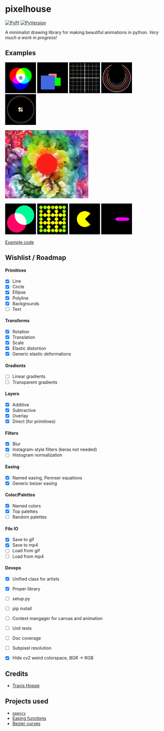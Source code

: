 # pixelhouse

[![PyPI](https://img.shields.io/pypi/v/pixelhouse.svg)](https://pypi.python.org/pypi/pixelhouse)
[![PyVersion](https://img.shields.io/pypi/pyversions/pixelhouse.svg)](https://img.shields.io/pypi/pyversions/pixelhouse.svg)


A minimalist drawing library for making beautiful animations in python.
_Very much a work in progress!_

## Examples

![](examples/simple_circles.png)
![](examples/simple_rectangle.png)
![](examples/simple_lines.png)
![](examples/teyleen_982.png)
![](examples/teyleen_116.png)

![](examples/instafilters_from_file.png)

![](examples/moving_circles.gif)
![](examples/checkerboard.gif)
![](examples/pacman.gif)
![](examples/timer.gif)


[Example code](generate_demos.py)

## Wishlist / Roadmap

#### Primitives 
+ [x] Line
+ [x] Circle
+ [x] Ellipse
+ [x] Polyline
+ [x] Backgrounds
+ [ ] Text

#### Transforms
+ [x] Rotation
+ [x] Translation
+ [x] Scale
+ [x] Elastic distortion
+ [x] Generic elastic deformations

#### Gradients
+ [ ] Linear gradients
+ [ ] Transparent gradients

#### Layers
+ [x] Additive
+ [x] Subtractive
+ [x] Overlay
+ [x] Direct (for primitives)

#### Filters
+ [x] Blur
+ [x] Instagram-style filters (keras not needed)
+ [ ] Histogram normalization

#### Easing
+ [x] Named easing, Pennser equations
+ [x] Generic beizer easing

#### Color/Palettes
+ [x] Named colors
+ [x] Top palettes
+ [ ] Random palettes

#### File IO
+ [x] Save to gif
+ [x] Save to mp4 
+ [ ] Load from gif
+ [ ] Load from mp4

#### Devops
+ [x] Unified class for artists
+ [x] Proper library
+ [ ] setup.py
+ [ ] pip install
+ [ ] Context mangager for canvas and animation
+ [ ] Unit tests
+ [ ] Doc coverage
+ [ ] Subpixel resolution
+ [x] Hide cv2 weird colorspace, BGR -> RGB


## Credits

+ [Travis Hoppe](https://twitter.com/metasemantic?lang=en)

## Projects used 

+ [`opencv`](https://opencv.org/)
+ [Easing functions](https://github.com/semitable/easing-functions)
+ [Bezier curves](https://github.com/reptillicus/Bezier)
